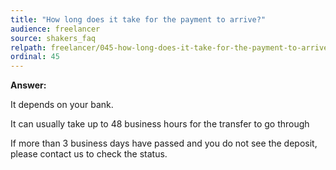 ```yaml
---
title: "How long does it take for the payment to arrive?"
audience: freelancer
source: shakers_faq
relpath: freelancer/045-how-long-does-it-take-for-the-payment-to-arrive.md
ordinal: 45
---
```


**Answer:**

It depends on your bank.

It can usually take up to 48 business hours for the transfer to go through

If more than 3 business days have passed and you do not see the deposit, please contact us to check the status.
